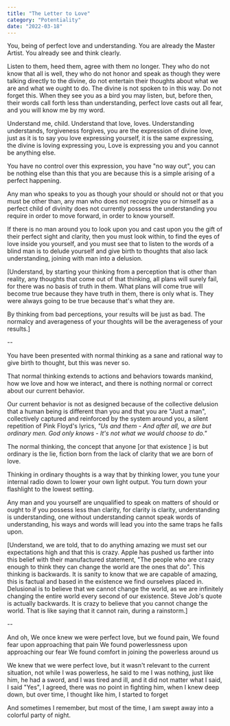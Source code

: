 ```yaml
---
title: "The Letter to Love" 
category: "Potentiality" 
date: "2022-03-18"
---
```


You, being of perfect love and understanding. 
You are already the Master Artist. 
You already see and think clearly. 

Listen to them, heed them, agree with them no longer. 
They who do not know that all is well, 
they who do not honor and speak as though they were talking directly to the divine, 
do not entertain their thoughts about what we are and what we ought to do. 
The divine is not spoken to in this way. Do not forget this. 
When they see you as a bird you may listen, but, 
before then, their words call forth less than understanding, 
perfect love casts out all fear, and you will know me by my word. 

Understand me, child. 
Understand that love, loves. 
Understanding understands, 
forgiveness forgives, 
you are the expression of divine love, 
just as it is to say you love expressing yourself, 
it is the same expressing, 
the divine is loving expressing you,
Love is expressing you and you cannot be anything else. 

You have no control over this expression, you have "no way out", 
you can be nothing else than this that you are because this is a simple arising of a perfect happening. 

Any man who speaks to you as though your should or should not or that you must be other than, 
any man who does not recognize you or himself as a perfect child of divinity does not currently possess the understanding you require in order to move forward, in order to know yourself. 

If there is no man around you to look upon you and cast upon you the gift of their perfect sight and clarity, then you must look within, to find the eyes of love inside you yourself, 
and you must see that to listen to the words of a blind man is to delude yourself and give birth to thoughts that also lack understanding, joining with man into a delusion. 

[Understand, by starting your thinking from a perception that is other than reality, any thoughts that come out of that thinking, all plans will surely fail, for there was no basis of truth in them. What plans will come true will become true because they have truth in them, there is only what is. They were always going to be true because that's what they are.

By thinking from bad perceptions, your results will be just as bad. The normalcy and averageness of your thoughts will be the averageness of your results.]

--

You have been presented with normal thinking as a sane and rational way to give birth to thought, 
but this was never so. 

That normal thinking extends to actions and behaviors towards mankind, how we love and how we interact, and there is nothing normal or correct about our current behavior. 

Our current behavior is not as designed because of the collective delusion that a human being is different than you and that you are "Just a man", collectively captured and reinforced by the system around you, a silent repetition of Pink Floyd's lyrics, *"Us and them - And after all, we are but ordinary men. God only knows - It's not what we would choose to do."*

The normal thinking, the concept that anyone [or that existence ] is but ordinary is the lie, fiction born from the lack of clarity that we are born of love. 

Thinking in ordinary thoughts is a way that by thinking lower, you tune your internal radio down to lower your own light output. 
You turn down your flashlight to the lowest setting. 

Any man and you yourself are unqualified to speak on matters of should or ought to if you possess less than clarity, 
for clarity is clarity, 
understanding is understanding, 
one without understanding cannot speak words of understanding, 
his ways and words will lead you into the same traps he falls upon. 

[Understand, we are told, that to do anything amazing we must set our expectations high and that this is crazy. Apple has pushed us farther into this belief with their manufactured statement, "The people who are crazy enough to think they can change the world are the ones that do". 
This thinking is backwards. It is sanity to know that we are capable of amazing, this is factual and based in the existence we find ourselves placed in. Delusional is to believe that we cannot change the world, as we are infinitely changing the entire world every second of our existence. 
Steve Job's quote is actually backwards. It is crazy to believe that you cannot change the world. That is like saying that it cannot rain, during a rainstorm.]

--

And oh, 
We once knew we were perfect love, 
but we found pain, 
We found fear upon approaching that pain 
We found powerlessness upon approaching our fear 
We found comfort in joining the powerless around us 

We knew that we were perfect love, 
but it wasn't relevant to the current situation, 
not while I was powerless, 
he said to me I was nothing, just like him, 
he had a sword, and I was tired and ill, 
and it did not matter what I said, 
I said "Yes", I agreed, 
there was no point in fighting him, 
when I knew deep down, 
but over time, 
I thought like him, 
I started to forget 

And sometimes I remember, 
but most of the time, 
I am swept away into a colorful party of night. 